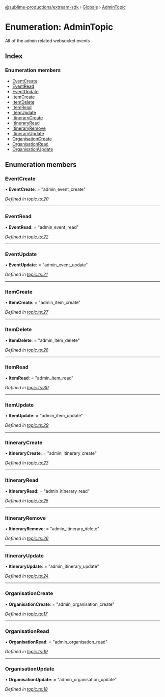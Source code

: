 [@sublime-productions/extream-sdk](../README.md) › [Globals](../globals.md) › [AdminTopic](admintopic.md)

# Enumeration: AdminTopic

All of the admin related websocket events

## Index

### Enumeration members

* [EventCreate](admintopic.md#eventcreate)
* [EventRead](admintopic.md#eventread)
* [EventUpdate](admintopic.md#eventupdate)
* [ItemCreate](admintopic.md#itemcreate)
* [ItemDelete](admintopic.md#itemdelete)
* [ItemRead](admintopic.md#itemread)
* [ItemUpdate](admintopic.md#itemupdate)
* [ItineraryCreate](admintopic.md#itinerarycreate)
* [ItineraryRead](admintopic.md#itineraryread)
* [ItineraryRemove](admintopic.md#itineraryremove)
* [ItineraryUpdate](admintopic.md#itineraryupdate)
* [OrganisationCreate](admintopic.md#organisationcreate)
* [OrganisationRead](admintopic.md#organisationread)
* [OrganisationUpdate](admintopic.md#organisationupdate)

## Enumeration members

###  EventCreate

• **EventCreate**: = "admin_event_create"

*Defined in [topic.ts:20](https://github.com/Extream-SaaS/ex-sdk/blob/fa826ae/src/topic.ts#L20)*

___

###  EventRead

• **EventRead**: = "admin_event_read"

*Defined in [topic.ts:22](https://github.com/Extream-SaaS/ex-sdk/blob/fa826ae/src/topic.ts#L22)*

___

###  EventUpdate

• **EventUpdate**: = "admin_event_update"

*Defined in [topic.ts:21](https://github.com/Extream-SaaS/ex-sdk/blob/fa826ae/src/topic.ts#L21)*

___

###  ItemCreate

• **ItemCreate**: = "admin_item_create"

*Defined in [topic.ts:27](https://github.com/Extream-SaaS/ex-sdk/blob/fa826ae/src/topic.ts#L27)*

___

###  ItemDelete

• **ItemDelete**: = "admin_item_delete"

*Defined in [topic.ts:28](https://github.com/Extream-SaaS/ex-sdk/blob/fa826ae/src/topic.ts#L28)*

___

###  ItemRead

• **ItemRead**: = "admin_item_read"

*Defined in [topic.ts:30](https://github.com/Extream-SaaS/ex-sdk/blob/fa826ae/src/topic.ts#L30)*

___

###  ItemUpdate

• **ItemUpdate**: = "admin_item_update"

*Defined in [topic.ts:29](https://github.com/Extream-SaaS/ex-sdk/blob/fa826ae/src/topic.ts#L29)*

___

###  ItineraryCreate

• **ItineraryCreate**: = "admin_itinerary_create"

*Defined in [topic.ts:23](https://github.com/Extream-SaaS/ex-sdk/blob/fa826ae/src/topic.ts#L23)*

___

###  ItineraryRead

• **ItineraryRead**: = "admin_itinerary_read"

*Defined in [topic.ts:25](https://github.com/Extream-SaaS/ex-sdk/blob/fa826ae/src/topic.ts#L25)*

___

###  ItineraryRemove

• **ItineraryRemove**: = "admin_itinerary_delete"

*Defined in [topic.ts:26](https://github.com/Extream-SaaS/ex-sdk/blob/fa826ae/src/topic.ts#L26)*

___

###  ItineraryUpdate

• **ItineraryUpdate**: = "admin_itinerary_update"

*Defined in [topic.ts:24](https://github.com/Extream-SaaS/ex-sdk/blob/fa826ae/src/topic.ts#L24)*

___

###  OrganisationCreate

• **OrganisationCreate**: = "admin_organisation_create"

*Defined in [topic.ts:17](https://github.com/Extream-SaaS/ex-sdk/blob/fa826ae/src/topic.ts#L17)*

___

###  OrganisationRead

• **OrganisationRead**: = "admin_organisation_read"

*Defined in [topic.ts:19](https://github.com/Extream-SaaS/ex-sdk/blob/fa826ae/src/topic.ts#L19)*

___

###  OrganisationUpdate

• **OrganisationUpdate**: = "admin_organisation_update"

*Defined in [topic.ts:18](https://github.com/Extream-SaaS/ex-sdk/blob/fa826ae/src/topic.ts#L18)*
